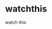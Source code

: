 watchthis
=========

watch this



































































































